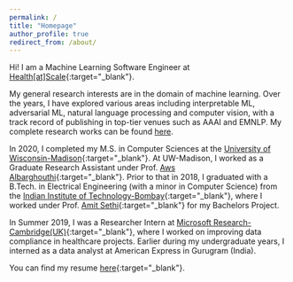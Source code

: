 ```yaml
---
permalink: /
title: "Homepage"
author_profile: true
redirect_from: /about/
---
```

Hi! 
I am a Machine Learning Software Engineer at [Health[at]Scale](https://healthatscale.com/){:target="_blank"}.  

My general research interests are in the domain of machine learning. 
Over the years, I have explored various areas including interpretable ML, adversarial ML, natural language processing and computer vision, with a track record of publishing in top-tier venues such as AAAI and EMNLP. 
My complete research works can be found [here](/research).

In 2020, I completed my M.S. in Computer Sciences at the [University of Wisconsin-Madison](https://www.cs.wisc.edu){:target="_blank"}. At UW-Madison, I worked as a Graduate Research Assistant under Prof. [Aws Albarghouthi](http://pages.cs.wisc.edu/~aws/){:target="_blank"}. 
Prior to that in 2018, I graduated with a B.Tech. in Electrical Engineering (with a minor in Computer Science) from the [Indian Institute of Technology-Bombay](https://www.iitb.ac.in/){:target="_blank"}, where I worked under Prof. [Amit Sethi](https://www.ee.iitb.ac.in/~asethi/){:target="_blank"} for my Bachelors Project.  

In Summer 2019, I was a Researcher Intern at [Microsoft Research-Cambridge(UK)](https://www.microsoft.com/en-us/research/lab/microsoft-research-cambridge/){:target="_blank"}, where I worked on improving data compliance in healthcare projects. Earlier during my undergraduate years, I interned as a data analyst at American Express in Gurugram (India). 

You can find my resume [here](/files/Goutham-Ramakrishnan-Resume.pdf){:target="_blank"}. 
